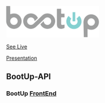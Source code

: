 <img src="https://github.com/DBC-BootUp/BootUp-API/blob/development/BootUpLogo2.png" width="250" />

[See Live](http://dbc-bootup.herokuapp.com/)

[Presentation](https://goo.gl/m2ATPc)

## BootUp-API

### BootUp [FrontEnd](https://github.com/DBC-BootUp/BootUp-REACT-FrontEnd/)
